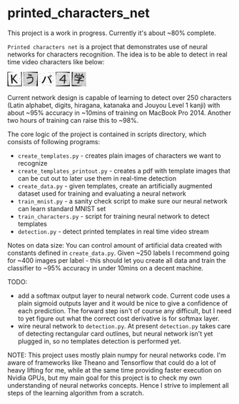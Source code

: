 # printed_characters_net

This project is a work in progress. Currently it's about ~80% complete.

`Printed characters net` is a project that demonstrates use of neural networks for characters recognition.
The idea is to be able to detect in real time video characters like below:

![k](./readme/k.jpg) ![u](./readme/u.jpg) ![ba](./readme/ba.jpg) ![4](./readme/4.jpg) ![gaku](./readme/gaku.jpg)

Current network design is capable of learning to detect over 250 characters (Latin alphabet, digits, hiragana, katanaka and Jouyou Level 1 kanji) with about ~95% accuracy in ~10mins of training on MacBook Pro 2014. Another two hours of training can raise this to ~98%.

The core logic of the project is contained in scripts directory, which consists of following programs:
- `create_templates.py` - creates plain images of characters we want to recognize
- `create_templates_printout.py` - creates a pdf with template images that can be cut out to later use them in real-time detection
- `create_data.py` - given templates, create an artificially augmented dataset used for training and evaluating a neural network
- `train_mnist.py` - a sanity check script to make sure our neural network can learn standard MNIST set
- `train_characters.py` - script for training neural network to detect templates
- `detection.py` - detect printed templates in real time video stream

Notes on data size: You can control amount of artificial data created with constants defined in `create_data.py`. Given ~250 labels I recommend going for ~400 images per label - this should let you create all data and train the classifier to ~95% accuracy in under 10mins on a decent machine.

TODO:
- add a softmax output layer to neural network code. Current code uses a plain sigmoid outputs layer and it would be nice to give a confidence of each prediction. The forward step isn't of course any difficult, but I need to yet figure out what the correct cost derivative is for softmax layer.
- wire neural network to `detection.py`. At present `detection.py` takes care of detecting rectangular card outlines, but neural network isn't yet plugged in, so no templates detection is performed yet.

NOTE:
This project uses mostly plain numpy for neural networks code. I'm aware of frameworks like Theano and Tensorflow that could do a lot of heavy lifting for me, while at the same time providing faster execution on Nvidia GPUs, but my main goal for this project is to check my own understanding of neural networks concepts. Hence I strive to implement all steps of the learning algorithm from a scratch.
